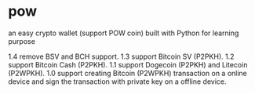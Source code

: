 # pow
an easy crypto wallet (support POW coin) built with Python for learning purpose

1.4 remove BSV and BCH support.
1.3 support Bitcoin SV (P2PKH).
1.2 support Bitcoin Cash (P2PKH).
1.1 support Dogecoin (P2PKH) and Litecoin (P2WPKH).
1.0 support creating Bitcoin (P2WPKH) transaction on a online device and sign the transaction with private key on a offline device. 
